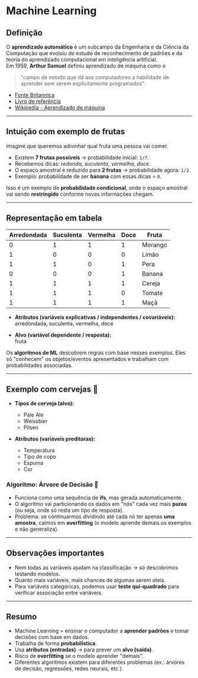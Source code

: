 # Machine Learning 

## Definição
O **aprendizado automático** é um subcampo da Engenharia e da Ciência da Computação que evoluiu do estudo de reconhecimento de padrões e da teoria do aprendizado computacional em inteligência artificial.  
Em 1959, **Arthur Samuel** definiu aprendizado de máquina como o  
> "campo de estudo que dá aos computadores a habilidade de aprender sem serem explicitamente programados".  

- [Fonte Britannica](https://www.britannica.com/technology/machine-learning)  
- [Livro de referência](https://books.google.com.br/books?id=Dn-Gdoh66sgC&pg=PA89&redir_esc=y#v=onepage&q&f=false)  
- [Wikipedia - Aprendizado de máquina](https://pt.wikipedia.org/wiki/Aprendizado_de_m%C3%A1quina)  

---

## Intuição com exemplo de frutas

Imagine que queremos adivinhar qual fruta uma pessoa vai comer.  

- Existem **7 frutas possíveis** → probabilidade inicial: `1/7`.  
- Recebemos dicas: *redonda, suculenta, vermelha, doce*.  
- O espaço amostral é reduzido para **2 frutas** → probabilidade agora: `1/2`.  
- Exemplo: probabilidade de ser **banana** com essas dicas = `0`.  

Isso é um exemplo de **probabilidade condicional**, onde o espaço amostral vai sendo **restringido** conforme novas informações chegam.

---

## Representação em tabela

| Arredondada | Suculenta | Vermelha | Doce | Fruta    |
|-------------|-----------|----------|------|----------|
| 0           | 1         | 1        | 1    | Morango  |
| 1           | 0         | 0        | 0    | Limão    |
| 1           | 1         | 0        | 1    | Pera     |
| 0           | 0         | 0        | 1    | Banana   |
| 1           | 1         | 1        | 1    | Cereja   |
| 1           | 1         | 1        | 0    | Tomate   |
| 1           | 1         | 1        | 1    | Maçã     |

- **Atributos (variáveis explicativas / independentes / covariáveis):**  
  arredondada, suculenta, vermelha, doce  

- **Alvo (variável dependente / resposta):**  
  fruta  

Os **algoritmos de ML** descobrem regras com base nesses exemplos. Eles só "conhecem" os objetos/eventos apresentados e trabalham com probabilidades associadas.

---

## Exemplo com cervejas 🍺

- **Tipos de cerveja (alvo):**  
  - Pale Ale  
  - Weissbier  
  - Pilsen  

- **Atributos (variáveis preditoras):**  
  - Temperatura  
  - Tipo de copo  
  - Espuma  
  - Cor  

### Algoritmo: Árvore de Decisão 🌳
- Funciona como uma sequência de **ifs**, mas gerada automaticamente.  
- O algoritmo vai particionando os dados em "nós" cada vez mais **puros** (ou seja, onde só resta um tipo de resposta).  
- Problema: se continuarmos dividindo até cada nó ter apenas **uma amostra**, caímos em **overfitting** (o modelo aprende demais os exemplos e não generaliza).  

---

## Observações importantes
- Nem todas as variáveis ajudam na classificação → só descobrimos testando modelos.  
- Quanto mais variáveis, mais chances de algumas serem úteis.  
- Para variáveis categóricas, podemos usar **teste qui-quadrado** para verificar associação entre variáveis.

---

## Resumo
- Machine Learning = ensinar o computador a **aprender padrões** e tomar decisões com base em dados.  
- Trabalha de forma **probabilística**.  
- Usa **atributos (entradas)** → para prever um **alvo (saída)**.  
- Risco de **overfitting** se o modelo aprender "demais".  
- Diferentes algoritmos existem para diferentes problemas (ex.: árvores de decisão, regressões, redes neurais, etc.).  

